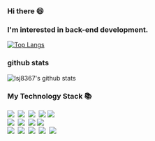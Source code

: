 ### Hi there 😄 
### I'm interested in back-end development.
[![Top Langs](https://github-readme-stats.vercel.app/api/top-langs/?username=lsj8367&layout=compact)](https://github.com/lsj8367/github-readme-stats)

### github stats
![lsj8367's github stats](https://github-readme-stats.vercel.app/api?username=lsj8367&show_icons=true&theme=tokyonight)
<!--
✨🔭🌱 👯🤔 💬📫 😄 ⚡ 
-->

<h3 align="left">My Technology Stack 📚</h3>
<p align="left">
  <img src="https://img.shields.io/badge/-JAVA-orange"/>&nbsp
  <img src="https://img.shields.io/badge/-PYHTON-blue"/>&nbsp
  <img src="https://img.shields.io/badge/-JAVASCRIPT-yellow"/>&nbsp
  <img src="https://img.shields.io/badge/-MariaDB-navy"/>
  <img src="https://img.shields.io/badge/-R-blue"/>
  <br>
  <img src="https://img.shields.io/badge/-Django-blue"/>&nbsp
  <img src="https://img.shields.io/badge/-Spring Framework-orange"/>&nbsp
  <img src="https://img.shields.io/badge/-HTML/CSS-green"/>
  <img src="https://img.shields.io/badge/-Node.js-yellow"/>&nbsp
  <br>
  <img src="https://img.shields.io/badge/-Git-black"/>&nbsp
  <img src="https://img.shields.io/badge/-jQuery-blue"/>&nbsp
  <img src="https://img.shields.io/badge/-Ajax-yellow"/>&nbsp
  <img src="https://img.shields.io/badge/-Mybatis-orange"/>&nbsp
  <img src="https://img.shields.io/badge/-MongoDB-red"/>&nbsp
</p>
<!--
<h3 align="center">•••</h3>
-->

